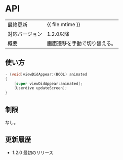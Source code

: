 # API

|                |            |
|:---------------|:-----------|
| 最終更新       | {{ file.mtime }} |
| 対応バージョン | 1.2.0以降      |
| 概要           | 画面遷移を手動で切り替える。 |

## 使い方

```objectivec
- (void)viewDidAppear:(BOOL) animated
{
    [super viewDidAppear:animated];
    [Userdive updateScreen];
}
```

## 制限

なし。

## 更新履歴

- 1.2.0 最初のリリース

